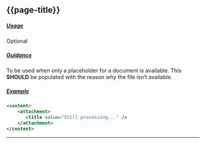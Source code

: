 ## {{page-title}}

<h5><ins>Usage</ins></h5>

<span class="mro-circle optional" title="Optional"></span> Optional

<h5><ins>Guidance</ins></h5>

To be used when only a placeholder for a document is available. This **SHOULD** be populated with the reason why the file isn’t available.

<h5><ins>Example</ins></h5>

```xml
<content>
    <attachment>
       <title value="Still processing..." />
    </attachment>
</content>
```

---